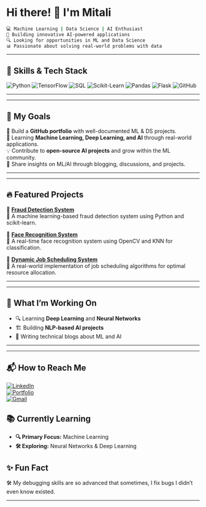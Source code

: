 # Hi there! 👋 I'm Mitali
```bash
💻 Machine Learning | Data Science | AI Enthusiast  
📌 Building innovative AI-powered applications  
🔍 Looking for opportunities in ML and Data Science  
📊 Passionate about solving real-world problems with data
```

---

## 🚀 Skills & Tech Stack  
![Python](https://img.shields.io/badge/Python-3776AB?style=for-the-badge&logo=python&logoColor=white)
![TensorFlow](https://img.shields.io/badge/TensorFlow-FF6F00?style=for-the-badge&logo=tensorflow&logoColor=white)
![SQL](https://img.shields.io/badge/SQL-4479A1?style=for-the-badge&logo=postgresql&logoColor=white)
![Scikit-Learn](https://img.shields.io/badge/Scikit%20Learn-F7931E?style=for-the-badge&logo=scikit-learn&logoColor=white)
![Pandas](https://img.shields.io/badge/Pandas-150458?style=for-the-badge&logo=pandas&logoColor=white)
![Flask](https://img.shields.io/badge/Flask-000000?style=for-the-badge&logo=flask&logoColor=white)
![GitHub](https://img.shields.io/badge/GitHub-181717?style=for-the-badge&logo=github&logoColor=white)

---

---

## 📌 My Goals  
🎯 Build a **GitHub portfolio** with well-documented ML & DS projects.  
📖 Learning **Machine Learning, Deep Learning, and AI** through real-world applications.  
💡 Contribute to **open-source AI projects** and grow within the ML community.  
🎤 Share insights on ML/AI through blogging, discussions, and projects.  

---

---

## 🔥 Featured Projects  
🌟 **[Fraud Detection System](https://github.com/mitali-ops/render-fraud)**  
🔹 A machine learning-based fraud detection system using Python and scikit-learn.  

🌟 **[Face Recognition System](https://github.com/mitali-ops/face-recognitio)**  
🔹 A real-time face recognition system using OpenCV and KNN for classification.  

🌟 **[Dynamic Job Scheduling System](https://github.com/mitali-ops/experiment-and-learn/tree/main/job_scheduler)**  
🔹 A real-world implementation of job scheduling algorithms for optimal resource allocation.  

---
---

## 🎯 What I’m Working On  
- 🔍 Learning **Deep Learning** and **Neural Networks**  
- 🏗 Building **NLP-based AI projects**  
- 📖 Writing technical blogs about ML and AI  

---

---

## 📬 How to Reach Me  
[![LinkedIn](https://img.shields.io/badge/LinkedIn-0A66C2?style=for-the-badge&logo=linkedin&logoColor=white)](https://www.linkedin.com/in/mitali06)<br>
[![Portfolio](https://img.shields.io/badge/Portfolio-000000?style=for-the-badge&logo=github&logoColor=white)](https://yourportfolio.com)
<br>
[![Gmail](https://img.shields.io/badge/Email-D14836?style=for-the-badge&logo=gmail&logoColor=white)](mailto:mitalikamble06@gmail.com)  

## 📚 Currently Learning  
- **🔍 Primary Focus:** Machine Learning 
- **🛠 Exploring:** Neural Networks & Deep Learning


## ✨ Fun Fact  
🛠️ My debugging skills are so advanced that sometimes, I fix bugs I didn’t even know existed.  

---

